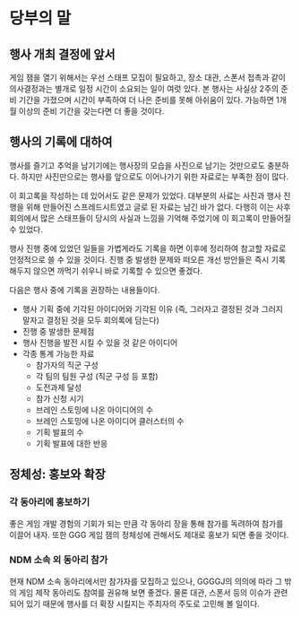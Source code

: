 # 당부의 말

## 행사 개최 결정에 앞서

게임 잼을 열기 위해서는 우선 스태프 모집이 필요하고, 장소 대관, 스폰서 접촉과 같이 의사결정과는 별개로 일정 시간이 소요되는 일이 여럿 있다.
본 행사는 사실상 2주의 준비 기간을 가졌으며 시간이 부족하여 더 나은 준비를 못해 아쉬움이 있다.
가능하면 1개월 이상의 준비 기간을 갖는다면 더 좋을 것이다.

## 행사의 기록에 대하여

행사를 즐기고 추억을 남기기에는 행사장의 모습을 사진으로 남기는 것만으로도 충분하다.
하지만 사진만으로는 행사를 앞으로도 이어나가기 위한 자료로는 부족한 점이 많다.

이 회고록을 작성하는 데 있어서도 같은 문제가 있었다. 대부분의 사료는 사진과 행사 진행을 위해 만들어진 스프레드시트였고 글로 된 자료는 남긴 바가 없다.
다행히 이는 사후 회의에서 많은 스태프들이 당시의 사실과 느낌을 기억해 주었기에 이 회고록이 만들어질 수 있었다.

행사 진행 중에 있었던 일들을 가볍게라도 기록을 하면 이후에 정리하여 참고할 자료로 안정적으로 쓸 수 있을 것이다.
진행 중 발생한 문제와 떠오른 개선 방안들은 즉시 기록해두지 않으면 까먹기 쉬우니 바로 기록할 수 있으면 좋겠다.

다음은 행사 중에 기록을 권장하는 내용들이다.

* 행사 기획 중에 기각된 아이디어와 기각된 이유 (즉, 그러자고 결정된 것과 그러지 말자고 결정된 것을 모두 회의록에 담는다)
* 진행 중 발생한 문제점
* 행사 진행을 발전 시킬 수 있을 것 같은 아이디어
* 각종 통계 가능한 자료
    * 참가자의 직군 구성
    * 각 팀의 팀원 구성 (직군 구성 등 포함)
    * 도전과제 달성
    * 참가 신청 시기
    * 브레인 스토밍에 나온 아이디어의 수
    * 브레인 스토밍에 나온 아이디어 클러스터의 수
    * 기획 발표의 수
    * 기획 발표에 대한 반응

## 정체성: 홍보와 확장

### 각 동아리에 홍보하기

좋은 게임 개발 경험의 기회가 되는 만큼 각 동아리 장을 통해 참가를 독려하여 참가를 이끌어 내자.
또한 GGG 게임 잼의 정체성에 관해서도 제대로 홍보가 되면 좋을 것이다.

### NDM 소속 외 동아리 참가

현재 NDM 소속 동아리에서만 참가자를 모집하고 있으나, GGGGJ의 의의에 따라 그 밖의 게임 제작 동아리도 참여를 권유해 보면 좋겠다.
물론 대관, 스폰서 등의 이슈가 관련되어 있기 때문에 행사를 더 확장 시킬지는 주최자의 주도로 고민해 볼 일이다.
